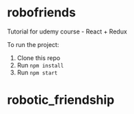 # robofriends
Tutorial for udemy course - React + Redux

To run the project:

1. Clone this repo
2. Run `npm install`
3. Run `npm start`
# robotic_friendship
